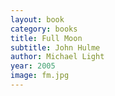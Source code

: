```yaml
---
layout: book
category: books
title: Full Moon
subtitle: John Hulme
author: Michael Light
year: 2005
image: fm.jpg
---
```

